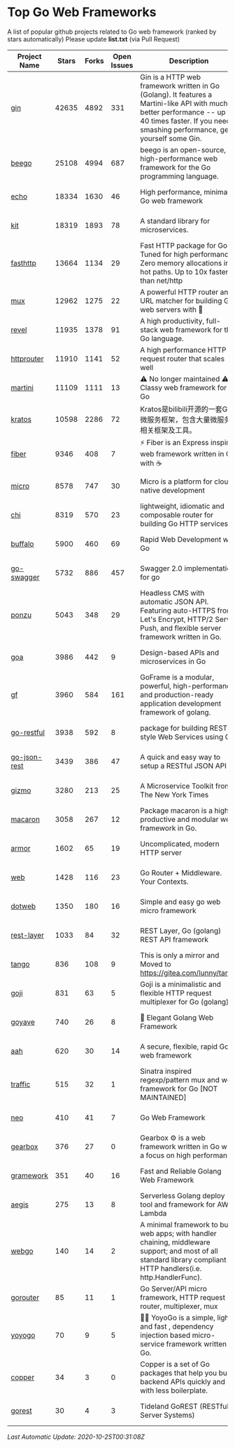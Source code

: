 # Top Go Web Frameworks
A list of popular github projects related to Go web framework (ranked by stars automatically)
Please update **list.txt** (via Pull Request)

| Project Name | Stars | Forks | Open Issues | Description | Last Commit |
| ------------ | ----- | ----- | ----------- | ----------- | ----------- |
| [gin](https://github.com/gin-gonic/gin) | 42635 | 4892 | 331 | Gin is a HTTP web framework written in Go (Golang). It features a Martini-like API with much better performance -- up to 40 times faster. If you need smashing performance, get yourself some Gin. | 2020-10-21 01:36:01 |
| [beego](https://github.com/astaxie/beego) | 25108 | 4994 | 687 | beego is an open-source, high-performance web framework for the Go programming language. | 2020-10-10 14:10:43 |
| [echo](https://github.com/labstack/echo) | 18334 | 1630 | 46 | High performance, minimalist Go web framework | 2020-09-14 16:12:41 |
| [kit](https://github.com/go-kit/kit) | 18319 | 1893 | 78 | A standard library for microservices. | 2020-10-09 22:21:20 |
| [fasthttp](https://github.com/valyala/fasthttp) | 13664 | 1134 | 29 | Fast HTTP package for Go. Tuned for high performance. Zero memory allocations in hot paths. Up to 10x faster than net/http | 2020-10-03 07:44:36 |
| [mux](https://github.com/gorilla/mux) | 12962 | 1275 | 22 | A powerful HTTP router and URL matcher for building Go web servers with 🦍 | 2020-09-12 19:20:56 |
| [revel](https://github.com/revel/revel) | 11935 | 1378 | 91 | A high productivity, full-stack web framework for the Go language. | 2020-07-12 05:57:36 |
| [httprouter](https://github.com/julienschmidt/httprouter) | 11910 | 1141 | 52 | A high performance HTTP request router that scales well | 2020-09-21 13:50:23 |
| [martini](https://github.com/go-martini/martini) | 11109 | 1111 | 13 | ⚠️ No longer maintained ⚠️  Classy web framework for Go | 2017-01-21 21:58:54 |
| [kratos](https://github.com/go-kratos/kratos) | 10598 | 2286 | 72 | Kratos是bilibili开源的一套Go微服务框架，包含大量微服务相关框架及工具。 | 2020-10-19 06:12:39 |
| [fiber](https://github.com/gofiber/fiber) | 9346 | 408 | 7 | ⚡️ Fiber is an Express inspired web framework written in Go with ☕️ | 2020-10-24 22:35:34 |
| [micro](https://github.com/micro/micro) | 8578 | 747 | 30 | Micro is a platform for cloud native development | 2020-10-23 12:33:50 |
| [chi](https://github.com/go-chi/chi) | 8319 | 570 | 23 | lightweight, idiomatic and composable router for building Go HTTP services | 2020-10-11 14:01:19 |
| [buffalo](https://github.com/gobuffalo/buffalo) | 5900 | 460 | 69 | Rapid Web Development w/ Go | 2020-10-22 13:23:40 |
| [go-swagger](https://github.com/go-swagger/go-swagger) | 5732 | 886 | 457 | Swagger 2.0 implementation for go | 2020-10-14 15:46:29 |
| [ponzu](https://github.com/ponzu-cms/ponzu) | 5043 | 348 | 29 | Headless CMS with automatic JSON API. Featuring auto-HTTPS from Let's Encrypt, HTTP/2 Server Push, and flexible server framework written in Go. | 2020-01-02 00:14:32 |
| [goa](https://github.com/goadesign/goa) | 3986 | 442 | 9 | Design-based APIs and microservices in Go | 2020-10-17 20:07:57 |
| [gf](https://github.com/gogf/gf) | 3960 | 584 | 161 | GoFrame is a modular, powerful, high-performance and production-ready application development framework of golang.  | 2020-10-22 07:16:31 |
| [go-restful](https://github.com/emicklei/go-restful) | 3938 | 592 | 8 | package for building REST-style Web Services using Go | 2020-10-23 08:32:55 |
| [go-json-rest](https://github.com/ant0ine/go-json-rest) | 3439 | 386 | 47 | A quick and easy way to setup a RESTful JSON API | 2017-09-13 04:12:08 |
| [gizmo](https://github.com/nytimes/gizmo) | 3280 | 213 | 25 | A Microservice Toolkit from The New York Times | 2020-08-25 21:02:25 |
| [macaron](https://github.com/go-macaron/macaron) | 3058 | 267 | 12 | Package macaron is a high productive and modular web framework in Go. | 2020-08-17 13:11:03 |
| [armor](https://github.com/labstack/armor) | 1602 | 65 | 19 | Uncomplicated, modern HTTP server | 2019-08-03 18:10:09 |
| [web](https://github.com/gocraft/web) | 1428 | 116 | 23 | Go Router + Middleware. Your Contexts. | 2019-02-07 15:06:52 |
| [dotweb](https://github.com/devfeel/dotweb) | 1350 | 180 | 16 | Simple and easy go web micro framework | 2020-08-11 09:38:36 |
| [rest-layer](https://github.com/rs/rest-layer) | 1033 | 84 | 32 | REST Layer, Go (golang) REST API framework | 2019-12-05 10:17:11 |
| [tango](https://github.com/lunny/tango) | 836 | 108 | 9 | This is only a mirror and Moved to https://gitea.com/lunny/tango | 2019-05-17 03:31:10 |
| [goji](https://github.com/goji/goji) | 831 | 63 | 5 | Goji is a minimalistic and flexible HTTP request multiplexer for Go (golang) | 2019-01-26 23:58:29 |
| [goyave](https://github.com/System-Glitch/goyave) | 740 | 26 | 8 | 🍐 Elegant Golang Web Framework | 2020-10-21 08:47:40 |
| [aah](https://github.com/go-aah/aah) | 620 | 30 | 14 | A secure, flexible, rapid Go web framework | 2020-09-02 02:31:20 |
| [traffic](https://github.com/gravityblast/traffic) | 515 | 32 | 1 | Sinatra inspired regexp/pattern mux and web framework for Go [NOT MAINTAINED] | 2015-11-26 21:31:07 |
| [neo](https://github.com/ivpusic/neo) | 410 | 41 | 7 | Go Web Framework | 2017-08-14 23:54:31 |
| [gearbox](https://github.com/gogearbox/gearbox) | 376 | 27 | 0 | Gearbox :gear: is a web framework written in Go with a focus on high performance | 2020-08-18 08:44:17 |
| [gramework](https://github.com/gramework/gramework) | 351 | 40 | 16 | Fast and Reliable Golang Web Framework | 2020-01-21 17:51:59 |
| [aegis](https://github.com/tmaiaroto/aegis) | 275 | 13 | 8 | Serverless Golang deploy tool and framework for AWS Lambda | 2019-07-28 17:59:41 |
| [webgo](https://github.com/bnkamalesh/webgo) | 140 | 14 | 2 | A minimal framework to build web apps; with handler chaining, middleware support; and most of all standard library compliant HTTP handlers(i.e. http.HandlerFunc). | 2020-07-14 17:20:04 |
| [gorouter](https://github.com/vardius/gorouter) | 85 | 11 | 1 | Go Server/API micro framework, HTTP request router, multiplexer, mux | 2020-09-26 23:58:41 |
| [yoyogo](https://github.com/yoyofx/yoyogo) | 70 | 9 | 5 | 🦄🌈 YoyoGo is a simple, light and fast , dependency injection based micro-service framework written in Go. | 2020-10-09 07:27:33 |
| [copper](https://github.com/tusharsoni/copper) | 34 | 3 | 0 | Copper is a set of Go packages that help you build backend APIs quickly and with less boilerplate. | 2020-09-14 13:55:44 |
| [gorest](https://github.com/tideland/gorest) | 30 | 4 | 3 | Tideland GoREST (RESTful Server Systems) | 2017-11-10 13:00:37 |

*Last Automatic Update: 2020-10-25T00:31:08Z*